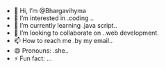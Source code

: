 - 👋 Hi, I’m @Bhargavihyma
- 👀 I’m interested in .coding ..
- 🌱 I’m currently learning .java script..
- 💞️ I’m looking to collaborate on ..web development.
- 📫 How to reach me .by my email..
- 😄 Pronouns: .she..
- ⚡ Fun fact: ...

<!---
Bhargavihyma/Bhargavihyma is a ✨ special ✨ repository because its `README.md` (this file) appears on your GitHub profile.
You can click the Preview link to take a look at your changes.
--->
